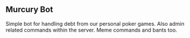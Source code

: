 ## Murcury Bot
Simple bot for handling debt from our personal poker games. Also admin related commands within the server. Meme commands and bants too.
